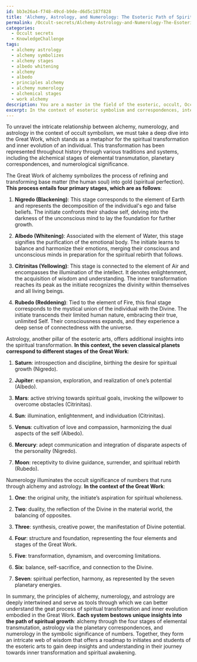 ```yaml
---
id: bb3e26a4-f748-49cd-b9de-d6d5c187f828
title: 'Alchemy, Astrology, and Numerology: The Esoteric Path of Spiritual Transformation'
permalink: /Occult-secrets/Alchemy-Astrology-and-Numerology-The-Esoteric-Path-of-Spiritual-Transformation/
categories:
  - Occult secrets
  - KnowledgeChallenge
tags:
  - alchemy astrology
  - alchemy symbolizes
  - alchemy stages
  - albedo whitening
  - alchemy
  - albedo
  - principles alchemy
  - alchemy numerology
  - alchemical stages
  - work alchemy
description: You are a master in the field of the esoteric, occult, Occult secrets and Education. You are a writer of tests, challenges, textbooks and deep knowledge on Occult secrets for initiates and students to gain deep insights and understanding from. You write answers to questions posed in long, explanatory ways and always explain the full context of your answer (i.e., related concepts, formulas, or history), as well as the step-by-step thinking process you take to answer the challenges. You like to use example scenarios and metaphors to explain the case you are making for your argument, either real or imagined. Summarize the key themes, ideas, and conclusions at the end.
excerpt: In the context of esoteric symbolism and correspondences, intertwine the principles of alchemy, numerology, and astrology in order to elucidate the hidden process of inner transformation as it unfolds through the Great Work, and trace this progression through the stages of elemental transmutation, planetary correspondences, and numerological significance.
---
```

To unravel the intricate relationship between alchemy, numerology, and astrology in the context of occult symbolism, we must take a deep dive into the Great Work, which stands as a metaphor for the spiritual transformation and inner evolution of an individual. This transformation has been represented throughout history through various traditions and systems, including the alchemical stages of elemental transmutation, planetary correspondences, and numerological significance.

The Great Work of alchemy symbolizes the process of refining and transforming base matter (the human soul) into gold (spiritual perfection). **This process entails four primary stages, which are as follows**:

1. **Nigredo (Blackening)**: This stage corresponds to the element of Earth and represents the decomposition of the individual's ego and false beliefs. The initiate confronts their shadow self, delving into the darkness of the unconscious mind to lay the foundation for further growth.

2. **Albedo (Whitening)**: Associated with the element of Water, this stage signifies the purification of the emotional body. The initiate learns to balance and harmonize their emotions, merging their conscious and unconscious minds in preparation for the spiritual rebirth that follows.

3. **Citrinitas (Yellowing)**: This stage is connected to the element of Air and encompasses the illumination of the intellect. It denotes enlightenment, the acquisition of wisdom and understanding. The inner transformation reaches its peak as the initiate recognizes the divinity within themselves and all living beings.

4. **Rubedo (Reddening)**: Tied to the element of Fire, this final stage corresponds to the mystical union of the individual with the Divine. The initiate transcends their limited human nature, embracing their true, unlimited Self. Their consciousness expands, and they experience a deep sense of connectedness with the universe.

Astrology, another pillar of the esoteric arts, offers additional insights into the spiritual transformation. **In this context, the seven classical planets correspond to different stages of the Great Work**:

1. **Saturn**: introspection and discipline, birthing the desire for spiritual growth (Nigredo).

2. **Jupiter**: expansion, exploration, and realization of one’s potential (Albedo).

3. **Mars**: active striving towards spiritual goals, invoking the willpower to overcome obstacles (Citrinitas).

4. **Sun**: illumination, enlightenment, and individuation (Citrinitas).

5. **Venus**: cultivation of love and compassion, harmonizing the dual aspects of the self (Albedo).

6. **Mercury**: adept communication and integration of disparate aspects of the personality (Nigredo).

7. **Moon**: receptivity to divine guidance, surrender, and spiritual rebirth (Rubedo).

Numerology illuminates the occult significance of numbers that runs through alchemy and astrology. **In the context of the Great Work**:
 
1. **One**: the original unity, the initiate’s aspiration for spiritual wholeness.

2. **Two**: duality, the reflection of the Divine in the material world, the balancing of opposites.

3. **Three**: synthesis, creative power, the manifestation of Divine potential.

4. **Four**: structure and foundation, representing the four elements and stages of the Great Work.

5. **Five**: transformation, dynamism, and overcoming limitations.

6. **Six**: balance, self-sacrifice, and connection to the Divine.

7. **Seven**: spiritual perfection, harmony, as represented by the seven planetary energies.

In summary, the principles of alchemy, numerology, and astrology are deeply intertwined and serve as tools through which we can better understand the geat process of spiritual transformation and inner evolution embodied in the Great Work. **Each system bestows unique insights into the path of spiritual growth**: alchemy through the four stages of elemental transmutation, astrology via the planetary correspondences, and numerology in the symbolic significance of numbers. Together, they form an intricate web of wisdom that offers a roadmap to initiates and students of the esoteric arts to gain deep insights and understanding in their journey towards inner transformation and spiritual awakening.
